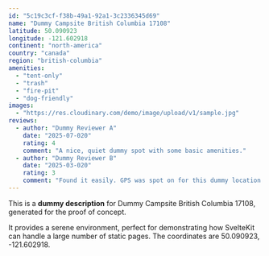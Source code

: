 ```yaml
---
id: "5c19c3cf-f38b-49a1-92a1-3c2336345d69"
name: "Dummy Campsite British Columbia 17108"
latitude: 50.090923
longitude: -121.602918
continent: "north-america"
country: "canada"
region: "british-columbia"
amenities:
  - "tent-only"
  - "trash"
  - "fire-pit"
  - "dog-friendly"
images:
  - "https://res.cloudinary.com/demo/image/upload/v1/sample.jpg"
reviews:
  - author: "Dummy Reviewer A"
    date: "2025-07-020"
    rating: 4
    comment: "A nice, quiet dummy spot with some basic amenities."
  - author: "Dummy Reviewer B"
    date: "2025-03-020"
    rating: 3
    comment: "Found it easily. GPS was spot on for this dummy location."
---
```


This is a **dummy description** for Dummy Campsite British Columbia 17108, generated for the proof of concept.

It provides a serene environment, perfect for demonstrating how SvelteKit can handle a large number of static pages. The coordinates are 50.090923, -121.602918.
